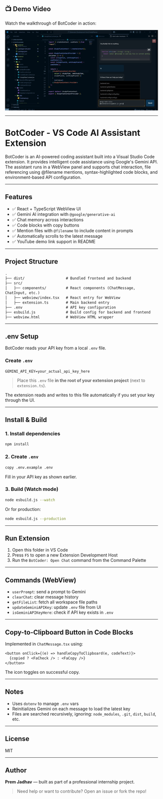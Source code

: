 
## 📺 Demo Video

Watch the walkthrough of BotCoder in action:

[![Watch on YouTube](https://raw.githubusercontent.com/premj01/botcoder/refs/heads/main/Public%20Resources/BotCoder%20AI.png)](https://youtu.be/biTTnaTQh64?si=ehZiF7xO5ekfrPz3)



---
# BotCoder - VS Code AI Assistant Extension

BotCoder is an AI-powered coding assistant built into a Visual Studio Code extension. It provides intelligent code assistance using Google's Gemini API. The assistant runs in a WebView panel and supports chat interaction, file referencing using @filename mentions, syntax-highlighted code blocks, and environment-based API configuration.

---

## Features

- ✅ React + TypeScript WebView UI
- ✅ Gemini AI integration with `@google/generative-ai`
- ✅ Chat memory across interactions
- ✅ Code blocks with copy buttons
- ✅ Mention files with `@filename` to include content in prompts
- ✅ Automatically scrolls to the latest message
- ✅ YouTube demo link support in README

---

## Project Structure

```
.
├── dist/                   # Bundled frontend and backend
├── src/
│   ├── components/         # React components (ChatMessage, ChatInput, etc.)
│   ├── webview/index.tsx   # React entry for WebView
│   ├── extension.ts        # Main backend entry
├── .env                    # API key configuration
├── esbuild.js              # Build config for backend and frontend
├── webview.html            # WebView HTML wrapper
```

---

## .env Setup

BotCoder reads your API key from a local `.env` file.

### Create `.env`

```env
GEMINI_API_KEY=your_actual_api_key_here
```

> Place this `.env` file **in the root of your extension project** (next to `extension.ts`).

The extension reads and writes to this file automatically if you set your key through the UI.

---

## Install & Build

### 1. Install dependencies

```bash
npm install
```

### 2. Create `.env`

```bash
copy .env.example .env
```

Fill in your API key as shown earlier.

### 3. Build (Watch mode)

```bash
node esbuild.js --watch
```

Or for production:

```bash
node esbuild.js --production
```

---

## Run Extension

1. Open this folder in VS Code
2. Press `F5` to open a new Extension Development Host
3. Run the `BotCoder: Open Chat` command from the Command Palette

---

## Commands (WebView)

- `userPrompt`: send a prompt to Gemini
- `clearChat`: clear message history
- `getFileList`: fetch all workspace file paths
- `updateGeminiAPIKey`: update `.env` file from UI
- `isGeminiAPIKeyHere`: check if API key exists in `.env`

---

## Copy-to-Clipboard Button in Code Blocks

Implemented in `ChatMessage.tsx` using:

```tsx
<button onClick={(e) => handleCopyToClipboard(e, codeText)}>
  {copied ? <FaCheck /> : <FaCopy />}
</button>
```

The icon toggles on successful copy.

---

## Notes

- Uses `dotenv` to manage `.env` vars
- Reinitializes Gemini on each message to load the latest key
- Files are searched recursively, ignoring: `node_modules`, `.git`, `dist`, `build`, etc.

---

## License

MIT

---

## Author

**Prem Jadhav** — built as part of a professional internship project.

> Need help or want to contribute? Open an issue or fork the repo!
